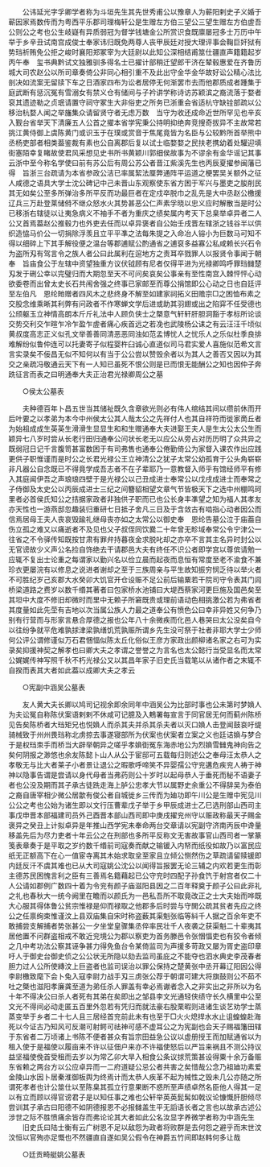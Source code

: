 <!-- { "loadSidebar": true } -->
　　公讳延光字孚卿学者称为斗垣先生其先世秀甫公以豫章人为蕲阳剌史子义婚于蕲因家焉数传而为粤西平乐郡司理梅轩公是生赠左方伯三望公三望生赠左方伯虗吾公则公之考也公生岐嶷有异质弱冠为督学钱塘金公所赏识食既廪屡冠多士万历中午举于乡辛丑试南宫成俊士奉家讳归既免两尊人丧甲辰廷对授大理评事会鞠巨奸狱有势珰祈贿免公拒之峻时襄阳郑冢宰为大廷尉以此知公深相结甫筮仕疆直声籍籍起岁丙午奉　玺书典黔试文独雅驯多得名士已擢计部稍迁望郎干济在辇毂惠爱在齐鲁历城大司农赵公以所司章奏倚公非同心相引重不及此出守金华金华故好讼公精心法比剖决如流案无留牍下车之日酒家四布为讼者居停无何渐罢市去而他郡质成者踵集于庭武断有惩沉冤有雪溺女有禁义仓有储间与子衿讲学称诗访苏颖滨之裔流落于婺者裒其遗迹勒之贞珉请置守祠守冢生大非俗吏之所务已浙重会省适杭守缺铨部疏以公移治杭婺人闻之举旛集众请留贤守者无虑万数　当守为收还成命近世所罕见也辛亥入觐台省举天下清廉五人公首之擢本省学宪秉公持明抑绝奔竞搜奇拔异不主故常若挑江黄侍御上虞陈黄门或识玉于在璞或赏音于焦尾竟皆为名臣与公较黔所首举熊中丞杨吏部者相类葢鉴裁有素也公自离郡后复以试士临婺婺之民扶老携幼着处驩迎填街塞陌幸复睹故使君风采想见史书所书黄颖川郭细侯故事为不谬余有金华谣记其事云浙中至今称名学使曰前有苏公后有周公苏公者晋江紫溪先生也丙辰夏擢参闽藩已得　旨浙三台疏请为本省参政公洁已率属絜法厘弊通阵平运道之梗罢吴关额外之征人咸德之语具大学士沈公碑记中己未晋山东观察使东省方困于军兴与墨吏之朘削民其无如矣公至多所弹治多所平反而功最巨者在定戍卒脱巾之乱先是大中丞赵公檄援辽兵三万赴登莱储偫不继众怒水火其势甚恶公仁声素孚晓以忠义应时解散当是时公已移浙右辖徒以让夷急病义不袖手不者为重庆之绩矣属内考天下总臬举卓异者二人公又首焉葢赵公推毂力也外吏去任而以卓异褒者自公始壬戌晋左辖浙之钱谷半以供织造恊马价公一切捐除浮羡且立平平凖之法每朱提之入命冶人镕小为巨数马可知不得以细碎上下其手解役便之温台等郡逋赋公酌通省之逋裒多益寡公私咸赖长兴石令为盗所刄有驾言令之族人者公曰此属利在逭地方之责耳卒戮罪人以报贤令事闻于朝奉　旨庙食公于左辖中资望独重方议伏钺顾有尼者仅得平进为光禄卿鸣呼罪珰雠楚刄发于硎公幸以完璧归而大期忽至天不可问矣哀矣公事亲有至性南宫入棘怦怦心动欲委卷而出曾太史长石共闱舍强之终事已家邮至而尊公捐馆即公心动之日也自廷评至左伯凡　恩纶貤赠者四风木之悲终身不解至如建家祠拓义田赡宗□之困恤布素之交股念维乘晰其利弊有问政者不作寒蝉文学后进或助其羽翅或出之陷穽不任受德也公颀躯玉立神情高朗本斤斤礼法中人顾负侠士之槩意气轩轩肝胆洞豁于孝标所论谈交势交利交乍暄乍冷乍盈乍虗者痛心疾首远之若凂也武陵杨公诔之有云汪汪千顷似黄叔度高志正义似孔文举善善同清恶恶同浊如范孟博忧人之忧乐人之乐似杜季良排难解纷似鲁仲连可以托妻寄子似程婴杵臼诚心直道似司马君实爱人喜施似范希文言言实录矣不佞昌无似不知何以有当于公公尝以赞毁余者以为其人之善否又因以为其交之亲疏冯敬通云天下有一人知已虽死不恨公则是已而恨无能酬公之知也因仲子奔跣征言而表之曰明通奉大夫正治君光禄卿周公之墓 

　　○侯太公墓表 

　　夫种德百年卜昌五世当其储祉既久含章欲光则必有伟人绾结其间以缵前休而开后叶要之以孝弟为本今中州侯太公其人哉太公之先祥付人也其自祥符而徙家啇丘者为始祖成成生英英生滑滑生显显生和和生赠通奉大夫进娶王夫人是生太公太公生而颖异七八岁时尝从长老行田归通奉公问状长老无以应公从旁占对历历明了众共异之既弱冠日记千言腹笥甚富数困于有司弗售也通奉公倦勤倚公为家督入课农作出应践更供子职惟谨而是时公之长君光禄公王立神清公之犹子太常公幼孤育于公头角崭崭非凡器公自念既已不得竟学成吾志者不在子辈耶乃一意教督入师乎有馆经师平有修入其庭闻伊吾之声琅琅四壁于是光禄公以己丑成进士奉常公以戊戌成进士而奉常之子侍御及太史公以丙辰成进士三纪之间簪貂相望文章气节皆极天下之选中州稝鸣珂里者必首侯氏知公之拮据家政者非独供子职而已也公长身丰凖望之知为福人其孝友亦天性也一游燕邸忽趣装归重研七日抵子舍凡三日及于含敛古有啮指心动者因公而信焉居母王夫人丧哀毁踰礼继母丧亦如之太常公以御史奉　恩纶告墓公泣于庙葢自伤立孤之难又以痛逝者不及见也父子叔侄同饮爨二十年曾无畛域奉常公令宁津公一往省之不令驿传知既按甘肃有罪弁持暮夜金求脱叱却之亦卒不言其主名异时封公以无官谤故少义声公名捡自饰绝去干请郡邑大夫有终任不识公者即学宫以尊傧请勉一应辄不复出士论重之每谓家以勤兴名以俭立晨而起夜而息恒有常度至老不渝食不兼珍衣更屡浣有以修息之说进者谢却之至于三族周亲与平生故知振穷悯乏待以举火者不可胜纪岁己亥郡大水癸卯大饥官开仓设赈不足公前后输粟若干院司守令表其门闾桥梁道路之费岁以数千缗其著者曰包家桥水池铺曰大堤西蔡家河更巨施及国邑矣至其坦中大度不修旧却微时而里中无赖子所窘既贵或理前语动色相挑激公若为弗省者其度量如此先茔有吉地以次当属公族人力最之道奉公有愤色公曰幸非异姓又何争乃别有行营而与形家言悬合厚德之报也公年八十余微疾而化邑人巷哭曰太公没矣自今以往纷争就平危难孰捄津梁孰缮饥荒孰赈所谓乡先生没可祭于社者非耶大学士少师何公评公谓修谨似万石君悃愊似陈太丘化俗似王彦方家政出颜柳诸名家之右可为实录矣抑援神契之解孝也曰卿大夫之孝谓之誉誉之为言名也太公懿行当受显名而太常公娓娓传神写照千秋不朽光禄公又以其昌年家子旧史氏当载笔以从诸作者之末辄不自揆而表其大者如此葢以成卿大夫之孝云 

　　○宪副中涵吴公墓表 

　　友人黄大夫长卿以鸠司记视余即余同年中涵吴公为比部时事也公未第时梦媍人为夫讼冤自称陈伏案语剌剌不休咸可记臆及入鷞署每宣言于同官居无何而蓟州陈桥见告矣陈桥者大珰矩兄也悦媍人而杀其夫并杀其杀夫者以灭口媍人击登闻鼓哀吁缇骑械致于州州畏珰称北虏掠去事遂寝部所为伏案也伏案者立案之义也廷诘媍与梦合于是权珰朿手而桥当大辟举朝异之嗟乎孝媍衘冤东海赤地公为烈媍雪雠鬼神向告之矣何阴报之渺悠也余友陈懿卜山人从公于宦邸可五载每归则述公之奉母汪太恭人之孝敬无与比大者莱子小者景让退公之暇歌呼啼笑不异婴孺公守兖遘危疾兖人祷于神神以隐事告谓是尝请以身代母者当弗药则公十岁时以起母恭人于垂死而秘不语妻子者也公没及期而其子承古徒跣走海上胪公忠孝大节以属野史余重公不得辞吴为泰伯之裔自唐宰相少微公居歙有俊公者自城徙乡三传而为廸功即午川公是生赠中宪见川公公之考也公始为诸生即以文行压曹辈戊子举于乡甲辰成进士乙巳选刑部山西司主事戊申晋本部福建司员外己酉晋本部山西司即中庚戌擢兖州守以赈政称最天子赐金褒异之癸丑上计拟卓异是年推山西学宪未奉命两台交章请以宪副守济南丙辰中谗量移盖先后为尽力吏者十年云公之在刑部也多所平反称文无害故事官山西司者一掌篆笺表章奏于是平取之岁约数千缗前司寇奏而献之输锾入内帑而纸役如故乃以富民应纸无正额高下在心一值宦寺离其木始求取坌至家且立倾公恻然伤之草疏请留赎锾即内廷反汗不虞其难也已从大司寇姚公沈公以闻得旨报罢无论三辅之内欢若更生而彰主德苏民困愧言利之臣有三善焉名籍藉起已公守兖时四配子孙食饩于射宫者仅二十人公请如郡例广数四十着为令兖有颜子庙滋阳县因之二百年释奠于颜子公曰此非礼之礼也春秋大一统今阙里在瞻而以颜氏为一邑私吾所不取竟改正之士大夫始而哗既大心服其得体鲁公贫宗惟禄是仰而禄取之他郡多后时尝与守閧公疏其贫者先应之终公之任禀绚束惟谨汶上县双庙集自宋时称盗薮其渠魁张临等紏千人据之百余年吏不敢捕尝支解捕者势张甚公一夕坐堂皇骤集丞倅率民壮千人夜袭之获渠魁二十辈夷其居他置不问群盗相戒不敢近兖境公为郡以察吏为首务滕邑令张悃愊吏也有狡令者倾之几中考功法公察其诬争甚力得免鱼台令某倚监司为声援多苛政又屡为胥史盗印章吁人于御史台御史侦之公公状无所隐以劾去监司虽庇之不能夺也泗水典史李茂春者胆力过人公所使縳汶上巨盗者也监司误治以罪公保持之楚黄张中丞开幕辽阳因公得李尉檄致麾下会卜兔入寇李尉力战手刄三虏张公荐于朝谓可建大将旗鼓则公不茹不吐之槩也滋阳孝廉龚至道为弟任杀人罪盖有幸必焉谳者念入之非实出之非所以为名十年不得决公曰杀人者死有其弟在矣即出之邹县李文光通轻侠绩守长久横里中公至文光不得间必动走匿五百里外忽若有凭归而就法豪右股栗暇则进诸生谈艺劝学士蒸蒸变举于乡者二十七人且三居经首兖前此未有也至于□火火熄捍水水止诅蝗蝗赴海死以今证古乃知风可反潮可射鳄可祛神可感不虚耳公之为宪副也会天子赐福籓田辖于东省者二万顷诸上书陈不便者甚众有旨宗田益急公议以虚册授王而加赋通省以为租入使于是福使以履亩来不许以征佃户来亦不许福使怒后以严旨来祸且不测公持议益坚福使俛首受租而去岁以为常乙卯大旱入相食公条议捄荒策甚设得粟十余万备赈东省赖之两台方以公应卓异而一二府道疑公忌公者共害之矣惜哉公念乃祖廸功素爱金陵山水因卜居秦淮御板舆为终焉计而太恭人疾革不起为械性之毁未几公亦随之所谓死孝者也计公筮仕以至陈臬其孤立行意果断不惑所至声绩卓然名臣他人得其一足以有立而顾以得官谤君子是以知任事之难也公轩举英英髭髯如戟议论慷慨肝胆倾尽尝训其子承古曰阳德不如阴德报恩不必报雠盖生平无謟语长者之言也以故承古述公涉世之际不胜愤痛余皆存而弗论论其大者如此公名汝显字养微学者称为中涵先生 
　　旧史氏曰陆士衡有云广树恩不足以敌怨为政者将败群是去何怨之避乎而末世汶汶恒以官殉亦足慨也不然疆直自遂如吴公假令在神爵五竹间即赵韩何多让哉 

　　○廷贡畸艇姚公墓表 

